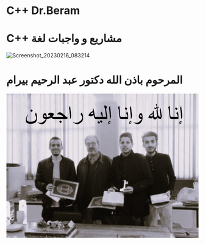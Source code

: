# C++ Dr.Beram
# C++ مشاريع و واجبات لغة
![Screenshot_20230216_083214](https://user-images.githubusercontent.com/96502902/219456595-be7e3f12-7a46-44dd-96bd-507d6d305c55.png)
# المرحوم باذن  الله دكتور عبد الرحيم بيرام 
<img src="https://github.com/hamzahamruni/C---Dr.Beram/blob/master/Dr.Beram.png">


